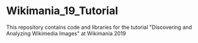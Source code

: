 # Wikimania_19_Tutorial
This repository contains code and libraries for the tutorial "Discovering and Analyzing Wikimedia Images" at Wikimania 2019
